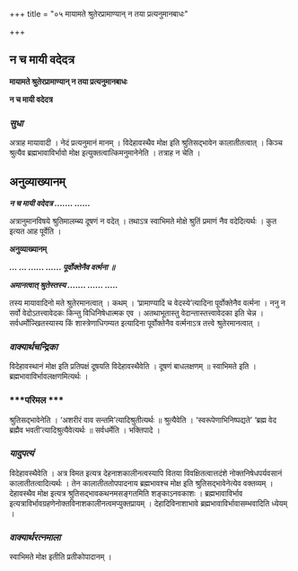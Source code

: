 +++
title = "०५ मायामते श्रुतेरप्रामाण्यान् न तया प्रत्यनुमानबाधः"

+++


## न च मायी वदेदत्र

**मायामते श्रुतेरप्रामाण्यान् न तया प्रत्यनुमानबाधः**

**न च मायी वदेदत्र**

### ***सुधा***

अत्राह मायावादी । नेदं प्रत्यनुमानं मानम् । विदेहावस्थैव मोक्ष इति श्रुतिसद्भावेन कालातीतत्वात् । किञ्च श्रुत्यैव ब्रह्मभावाविर्भावो मोक्ष इत्युक्तत्वात्किमनुमानेनेति । तत्राह न चेति ।

## **अनुव्याख्यानम्**

***न च मायी वदेदत्र ....... ......***

अत्रानुमानविषये श्रुतिमालम्ब्य दूषणं न वदेत् । तथाऽत्र स्वाभिमते मोक्षे श्रुतिं प्रमाणं नैव वदेदित्यर्थः । कुत इत्यत आह पूर्वेति ।

**अनुव्याख्यानम्**

***... ... ...... ...... पूर्वोक्तेनैव वर्त्मना ॥***

***अमानत्वात् श्रुतेस्तस्य ....... ...... .....***

तस्य मायावादिनो मते श्रुतेरमानत्वात् । कथम् । ‘प्रामाण्यादि च वेदस्ये’त्यादिना पूर्वोक्तेनैव वर्त्मना । ननु न सर्वो वेदोऽतत्त्वावेदकः किन्तु विधिनिषेधात्मक एव । अतथाभूतास्तु वेदान्तास्तत्त्वावेदका इति चेन्न । सर्वधर्मोज्खितस्यास्य किं शास्त्रेणाधिगम्यत इत्यादिना पूर्वोक्तेनैव वर्त्मनाऽत्र तत्त्वे श्रुतेरमानत्वात् ।

### ***वाक्यार्थचन्द्रिका***

विदेहावस्थानं मोक्ष इति प्रतिपक्षं दूषयति विदेहावस्थैवेति । दूषणं बाधलक्षणम् ॥ स्वाभिमते इति । ब्रह्मभावाविर्भावलक्षणमित्यर्थः ।

### ***परिमल ***

श्रुतिसद्भावेनेति । ‘अशरीरं वाव सन्तमि’त्यादिश्रुतीत्यर्थः ॥ श्रुत्यैवेति । ‘स्वरूपेणाभिनिष्पद्यते’ ‘ब्रह्म वेद ब्रह्मैव भवती’त्यादिश्रुत्यैवेत्यर्थः ॥ सर्वधर्मेति । भक्तिपादे ।

### ***यादुपत्यं***

विदेहावस्थैवेति । अत्र विमत इत्यत्र देहनाशकालीनत्वस्यापि वितया विवक्षितत्वात्तदंशे नोक्तनिषेधपर्यवसानं कालातीतत्वादित्यर्थः । तेन कालातीततोपपादनाय ब्रह्मभावश्च मोक्ष इति श्रुतिसद्भावेनेत्येव वक्तव्यम् । देहावस्थैव मोक्ष इत्यत्र श्रुतिसद्भावकथनमसङ्गतमिति शङ्काऽनवकाशः । ब्रह्मभावाविर्भाव इत्यत्राविर्भावग्रहणेनोक्तविनाशकालीनत्वमप्युक्तप्रायम् । देहादिविनाशाभावे ब्रह्मभावाविर्भावासम्भवादिति ध्येयम् ।

### ***वाक्यार्थरत्नमाला***

स्वाभिमते मोक्ष इतीति प्रतीकोपादानम् ।

